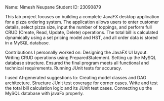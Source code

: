 Name: Nimesh Neupane
Student ID: 23090879

This lab project focuses on building a complete JavaFX desktop application for a pizza ordering system. The application allows users to enter customer details, select pizza size, input the number of toppings, and perform full CRUD (Create, Read, Update, Delete) operations. The total bill is calculated dynamically using a set pricing model and HST, and all order data is stored in a MySQL database.

Contributions
I personally worked on:
Designing the JavaFX UI layout.
Writing CRUD operations using PreparedStatement.
Setting up the MySQL database structure.
Ensured the final program meets all functional and technical requirements.
Running JUnit tests for accuracy.

I used AI-generated suggestions to:
Creating model classes and DAO architecture.
Structure JUnit test coverage for corner cases.
Write and test the total bill calculation logic and its JUnit test cases.
Connecting up the MySQL database with javaFx properly.
